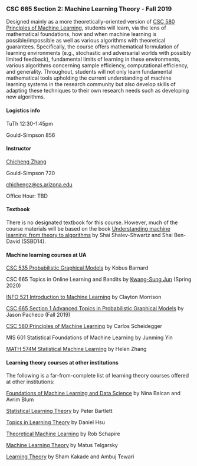 ### CSC 665 Section 2: Machine Learning Theory - Fall 2019

Designed mainly as a more theoretically-oriented version of [CSC 580 Principles of Machine Learning](https://cscheid.net/courses/spr19/csc665/), students will learn, via the lens of mathematical foundations, how and when machine learning is possible/impossible as well as various algorithms with theoretical guarantees. Specifically, the course offers mathematical formulation of learning environments (e.g., stochastic and adversarial worlds with possibly limited feedback), fundamental limits of learning in these environments, various algorithms concerning sample efficiency, computational efficiency, and generality. Throughout, students will not only learn fundamental mathematical tools upholding the current understanding of machine learning systems in the research community but also develop skills of adapting these techniques to their own research needs such as developing new algorithms.

#### Logistics info
TuTh 12:30-1:45pm

Gould-Simpson 856

#### Instructor

[Chicheng Zhang](https://zcc1307.github.io/)

Gould-Simpson 720

chichengz@cs.arizona.edu

Office Hour: TBD

#### Textbook

There is no designated textbook for this course. However, much of the course
materials will be based on the book [Understanding machine learning: from theory
to algorithms](https://www.cs.huji.ac.il/~shais/UnderstandingMachineLearning/) by Shai Shalev-Shwartz and Shai Ben-David (SSBD14).

#### Machine learning courses at UA
[CSC 535 Probabilistic Graphical Models](http://kobus.ca/teaching/cs535/spring18/index.html) by Kobus Barnard

CSC 665 Topics in Online Learning and Bandits by [Kwang-Sung Jun](https://kwangsungjun.github.io/) (Spring 2020)

[INFO 521 Introduction to Machine Learning](http://w3.sista.arizona.edu/~clayton/courses/ml/index.html) by Clayton Morrison

[CSC 665 Section 1 Advanced Topics in Probabilistic Graphical Models](https://www2.cs.arizona.edu/~pachecoj/courses/csc665-1/index.html) by Jason Pacheco (Fall 2019)

[CSC 580 Principles of Machine Learning](https://cscheid.net/courses/spr19/csc665/) by Carlos Scheidegger

MIS 601 Statistical Foundations of Machine Learning by Junming Yin

[MATH 574M Statistical Machine Learning](http://math.arizona.edu/~hzhang/math574m.html) by Helen Zhang

#### Learning theory courses at other institutions

The following is a far-from-complete list of learning theory courses offered at other institutions:

[Foundations of Machine Learning and Data Science](http://www.cs.cmu.edu/%7Eninamf/courses/806/10-806-index.html) by Nina Balcan and Avrim Blum

[Statistical Learning Theory](https://bcourses.berkeley.edu/courses/1409209/pages/lectures) by Peter Bartlett

[Topics in Learning Theory](http://www.cs.columbia.edu/~djhsu/coms6998-f17/) by Daniel Hsu

[Theoretical Machine Learning](https://www.cs.princeton.edu/courses/archive/spring18/cos511/schedule.html) by Rob Schapire

[Machine Learning Theory](http://mjt.cs.illinois.edu/courses/mlt-f18/) by Matus Telgarsky

[Learning Theory](https://ttic.uchicago.edu/~tewari/LT_SP2008.html) by Sham Kakade and Ambuj Tewari

